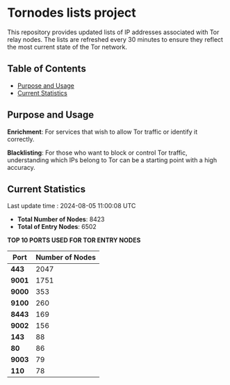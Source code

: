# Tornodes lists project

This repository provides updated lists of IP addresses associated with Tor relay nodes. The lists are refreshed every 30 minutes to ensure they reflect the most current state of the Tor network.

## Table of Contents

- [Purpose and Usage](#purpose-and-usage)
- [Current Statistics](#current-statistics)


## Purpose and Usage

**Enrichment**: For services that wish to allow Tor traffic or identify it correctly.

**Blacklisting**: For those who want to block or control Tor traffic, understanding which IPs belong to Tor can be a starting point with a high accuracy.

## Current Statistics

Last update time : 2024-08-05 11:00:08 UTC

- **Total Number of Nodes**: 8423
- **Total of Entry Nodes**: 6502

**TOP 10 PORTS USED FOR TOR ENTRY NODES**

| **Port** | **Number of Nodes** |
|------|-----------------|
| **443**   | 2047  |
| **9001**   | 1751  |
| **9000**   | 353  |
| **9100**   | 260  |
| **8443**   | 169  |
| **9002**   | 156  |
| **143**   | 88  |
| **80**   | 86  |
| **9003**   | 79  |
| **110**   | 78  |


